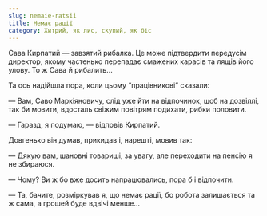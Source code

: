 ```yaml
---
slug: nemaie-ratsii
title: Немає рації
category: Хитрий, як лис, скупий, як біс
---
```

Сава Кирпатий — завзятий рибалка. Це може підтвердити передусім директор, якому частенько перепадає смажених карасів та лящів його улову. То ж Сава й рибалить…

Та ось надійшла пора, коли цьому “працівникові” сказали:

— Вам, Саво Маркіяновичу, слід уже йти на відпочинок, щоб на дозвіллі, так би мовити, вдосталь свіжим повітрям подихати, рибки половити.

— Гаразд, я подумаю, — відповів Кирпатий.

Довгенько він думав, прикидав і, нарешті, мовив так:

— Дякую вам, шановні товариші, за увагу, але переходити на пенсію я не збираюся.

— Чому? Ви ж бо вже досить напрацювались, пора б і відпочити.

— Та, бачите, розміркував я, що немає рації, бо робота залишається та ж сама, а грошей буде вдвічі менше…
